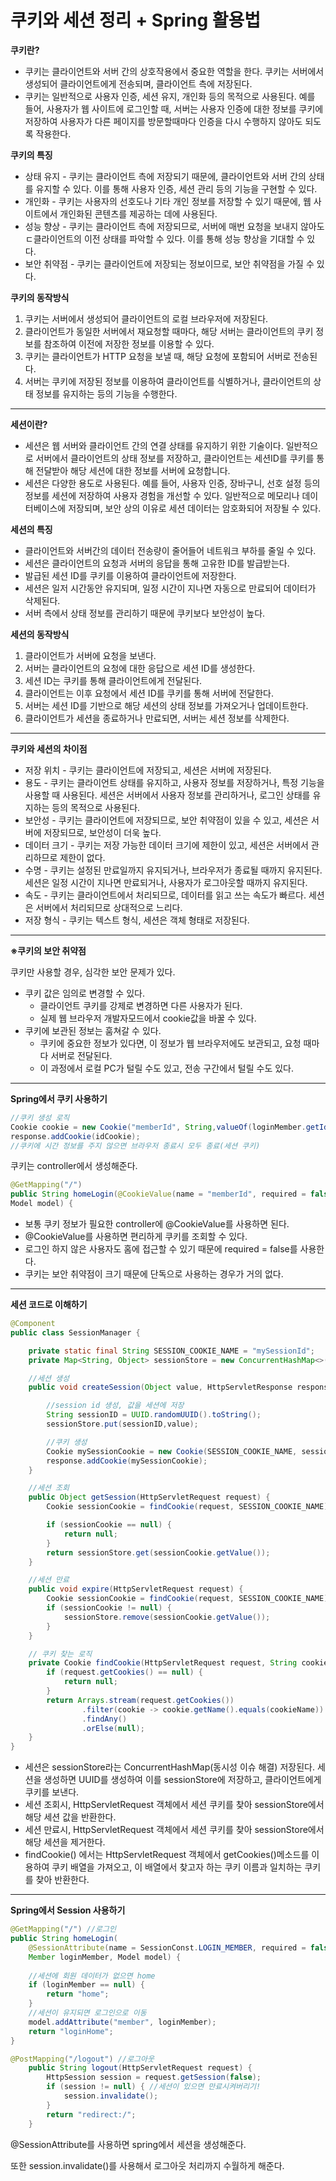 # 쿠키와 세션 정리 + Spring 활용법

**쿠키란?**

-   쿠키는 클라이언트와 서버 간의 상호작용에서 중요한 역할을 한다. 쿠키는 서버에서 생성되어 클라이언트에게 전송되며, 클라이언트 측에 저장된다.
-   쿠키는 일반적으로 사용자 인증, 세션 유지, 개인화 등의 목적으로 사용된다. 예를 들어, 사용자가 웹 사이트에 로그인할 때, 서버는 사용자 인증에 대한 정보를 쿠키에 저장하여 사용자가 다른 페이지를 방문할때마다 인증을 다시 수행하지 않아도 되도록 작용한다.

**쿠키의 특징**

-   상태 유지 - 쿠키는 클라이언트 측에 저장되기 때문에, 클라이언트와 서버 간의 상태를 유지할 수 있다. 이를 통해 사용자 인증, 세션 관리 등의 기능을 구현할 수 있다.
-   개인화 - 쿠키는 사용자의 선호도나 기타 개인 정보를 저장할 수 있기 때문에, 웹 사이트에서 개인화된 콘텐츠를 제공하는 데에 사용된다.
-   성능 향상 - 쿠키는 클라이언트 측에 저장되므로, 서버에 매번 요청을 보내지 않아도 ㄷ클라이언트의 이전 상태를 파악할 수 있다. 이를 통해 성능 향상을 기대할 수 있다.
-   보안 취약점 - 쿠키는 클라이언트에 저장되는 정보이므로, 보안 취약점을 가질 수 있다.

**쿠키의 동작방식**

1.  쿠키는 서버에서 생성되어 클라이언트의 로컬 브라우저에 저장된다.
2.  클라이언트가 동일한 서버에서 재요청할 때마다, 해당 서버는 클라이언트의 쿠키 정보를 참조하여 이전에 저장한 정보를 이용할 수 있다.
3.  쿠키는 클라이언트가 HTTP 요청을 보낼 때, 해당 요청에 포함되어 서버로 전송된다.
4.  서버는 쿠키에 저장된 정보를 이용하여 클라이언트를 식별하거나, 클라이언트의 상태 정보를 유지하는 등의 기능을 수행한다.

---

**세션이란?**

-   세션은 웹 서버와 클라이언트 간의 연결 상태를 유지하기 위한 기술이다. 일반적으로 서버에서 클라이언트의 상태 정보를 저장하고, 클라이언트는 세션ID를 쿠키를 통해 전달받아 해당 세션에 대한 정보를 서버에 요청합니다.
-   세션은 다양한 용도로 사용된다. 예를 들어, 사용자 인증, 장바구니, 선호 설정 등의 정보를 세션에 저장하여 사용자 경험을 개선할 수 있다. 일반적으로 메모리나 데이터베이스에 저장되며, 보안 상의 이유로 세션 데이터는 암호화되어 저장될 수 있다.

**세션의 특징**

-   클라이언트와 서버간의 데이터 전송량이 줄어들어 네트워크 부하를 줄일 수 있다.
-   세션은 클라이언트의 요청과 서버의 응답을 통해 고유한 ID를 발급받는다.
-   발급된 세션 ID를 쿠키를 이용하여 클라이언트에 저장한다.
-   세션은 일저 시간동안 유지되며, 일정 시간이 지나면 자동으로 만료되어 데이터가 삭제된다.
-   서버 측에서 상태 정보를 관리하기 때문에 쿠키보다 보안성이 높다.

**세션의 동작방식**

1.  클라이언트가 서버에 요청을 보낸다.
2.  서버는 클라이언트의 요청에 대한 응답으로 세션 ID를 생성한다.
3.  세션 ID는 쿠키를 통해 클라이언트에게 전달된다.
4.  클라이언트는 이후 요청에서 세션 ID를 쿠키를 통해 서버에 전달한다.
5.  서버는 세션 ID를 기반으로 해당 세션의 상태 정보를 가져오거나 업데이트한다.
6.  클라이언트가 세션을 종료하거나 만료되면, 서버는 세션 정보를 삭제한다.

---

**쿠키와 세션의 차이점**

-   저장 위치 - 쿠키는 클라이언트에 저장되고, 세션은 서버에 저장된다.
-   용도 - 쿠키는 클라이언트 상태를 유지하고, 사용자 정보를 저장하거나, 특정 기능을 사용할 때 사용된다. 세션은 서버에서 사용자 정보를 관리하거나, 로그인 상태를 유지하는 등의 목적으로 사용된다.
-   보안성 - 쿠키는 클라이언트에 저장되므로, 보안 취약점이 있을 수 있고, 세션은 서버에 저장되므로, 보안성이 더욱 높다.
-   데이터 크기 - 쿠키는 저장 가능한 데이터 크기에 제한이 있고, 세션은 서버에서 관리하므로 제한이 없다.
-   수명 - 쿠키는 설정된 만료일까지 유지되거나, 브라우저가 종료될 때까지 유지된다. 세션은 일정 시간이 지나면 만료되거나, 사용자가 로그아웃할 때까지 유지된다.
-   속도 - 쿠키는 클라이언트에서 처리되므로, 데이터를 읽고 쓰는 속도가 빠르다. 세션은 서버에서 처리되므로 상대적으로 느리다.
-   저장 형식 - 쿠키는 텍스트 형식, 세션은 객체 형태로 저장된다.

---

**※쿠키의 보안 취약점**

쿠키만 사용할 경우, 심각한 보안 문제가 있다.

-   쿠키 값은 임의로 변경할 수 있다.
    -   클라이언트 쿠키를 강제로 변경하면 다른 사용자가 된다.
    -   실제 웹 브라우저 개발자모드에서 cookie값을 바꿀 수 있다.
-   쿠키에 보관된 정보는 훔쳐갈 수 있다.
    -   쿠키에 중요한 정보가 있다면, 이 정보가 웹 브라우저에도 보관되고, 요청 때마다 서버로 전달된다.
    -   이 과정에서 로컬 PC가 털릴 수도 있고, 전송 구간에서 털릴 수도 있다.

---

**Spring에서 쿠키 사용하기**

```java
//쿠키 생성 로직
Cookie cookie = new Cookie("memberId", String,valueOf(loginMember.getId()));
response.addCookie(idCookie);
//쿠키에 시간 정보를 주지 않으면 브라우저 종료시 모두 종료(세션 쿠키)
```

쿠키는 controller에서 생성해준다.

```java
@GetMapping("/")
public String homeLogin(@CookieValue(name = "memberId", required = false) Long memberId, 
Model model) {
```

-   보통 쿠키 정보가 필요한 controller에 @CookieValue를 사용하면 된다.
-   @CookieValue를 사용하면 편리하게 쿠키를 조회할 수 있다.
-   로그인 하지 않은 사용자도 홈에 접근할 수 있기 때문에 required = false를 사용한다.
-   쿠키는 보안 취약점이 크기 때문에 단독으로 사용하는 경우가 거의 없다.

---

**세션 코드로 이해하기**

```java
@Component
public class SessionManager {

    private static final String SESSION_COOKIE_NAME = "mySessionId";
    private Map<String, Object> sessionStore = new ConcurrentHashMap<>(); // 동시성 문제

    //세션 생성
    public void createSession(Object value, HttpServletResponse response) {

        //session id 생성, 값을 세션에 저장
        String sessionID = UUID.randomUUID().toString();
        sessionStore.put(sessionID,value);

        //쿠키 생성
        Cookie mySessionCookie = new Cookie(SESSION_COOKIE_NAME, sessionID);
        response.addCookie(mySessionCookie);
    }

    //세션 조회
    public Object getSession(HttpServletRequest request) {
        Cookie sessionCookie = findCookie(request, SESSION_COOKIE_NAME);

        if (sessionCookie == null) {
            return null;
        }
        return sessionStore.get(sessionCookie.getValue());
    }

    //세션 만료
    public void expire(HttpServletRequest request) {
        Cookie sessionCookie = findCookie(request, SESSION_COOKIE_NAME);
        if (sessionCookie != null) {
            sessionStore.remove(sessionCookie.getValue());
        }
    }

    // 쿠키 찾는 로직
    private Cookie findCookie(HttpServletRequest request, String cookieName) {
        if (request.getCookies() == null) {
            return null;
        }
        return Arrays.stream(request.getCookies())
                .filter(cookie -> cookie.getName().equals(cookieName))
                .findAny()
                .orElse(null);
    }
}
```

-   세션은 sessionStore라는 ConcurrentHashMap(동시성 이슈 해결) 저장된다. 세션을 생성하면 UUID를 생성하여 이를 sessionStore에 저장하고, 클라이언트에게 쿠키를 보낸다.
-   세션 조회시, HttpServletRequest 객체에서 세션 쿠키를 찾아 sessionStore에서 해당 세션 값을 반환한다.
-   세션 만료시, HttpServletRequest 객체에서 세션 쿠키를 찾아 sessionStore에서 해당 세션을 제거한다.
-   findCookie() 에서는 HttpServletRequest 객체에서 getCookies()메소드를 이용하여 쿠키 배열을 가져오고, 이 배열에서 찾고자 하는 쿠키 이름과 일치하는 쿠키를 찾아 반환한다.

---

**Spring에서 Session 사용하기**

```java
@GetMapping("/") //로그인
public String homeLogin( 
	@SessionAttribute(name = SessionConst.LOGIN_MEMBER, required = false) 
    Member loginMember, Model model) {
 
 	//세션에 회원 데이터가 없으면 home
 	if (loginMember == null) {
 		return "home";
 	}
 	//세션이 유지되면 로그인으로 이동
 	model.addAttribute("member", loginMember);
 	return "loginHome";
}

@PostMapping("/logout") //로그아웃
    public String logout(HttpServletRequest request) {
        HttpSession session = request.getSession(false);
        if (session != null) { //세션이 있으면 만료시켜버리기!
            session.invalidate();
        }
        return "redirect:/";
    }
```

@SessionAttribute를 사용하면 spring에서 세션을 생성해준다.

또한 session.invalidate()를 사용해서 로그아웃 처리까지 수월하게 해준다.